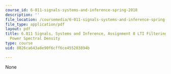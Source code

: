 ```yaml
---
course_id: 6-011-signals-systems-and-inference-spring-2018
description: ''
file_location: /coursemedia/6-011-signals-systems-and-inference-spring-2018/8826ca643a8e90f6cff6ce455203894b_MIT6_011S18ps8.pdf
file_type: application/pdf
layout: pdf
title: 6.011 Signals, Systems and Inference, Assignment 8 LTI Filtering of WSS Processes,
  Power Spectral Density
type: course
uid: 8826ca643a8e90f6cff6ce455203894b

---
```

None